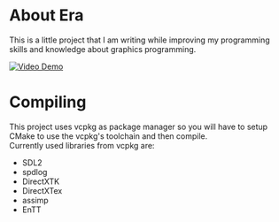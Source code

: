 # About Era
This is a little project that I am writing while improving my programming skills and knowledge about graphics programming.

[![Video Demo](https://img.youtube.com/vi/YOiyIJ8FUmA/maxresdefault.jpg)](http://www.youtube.com/watch?v=YOiyIJ8FUmA "Era")

# Compiling
This project uses vcpkg as package manager so you will have to setup CMake to use the vcpkg's toolchain and then compile. <br/>
Currently used libraries from vcpkg are:
* SDL2
* spdlog
* DirectXTK
* DirectXTex
* assimp
* EnTT
